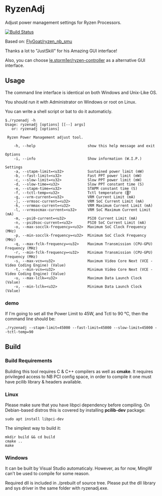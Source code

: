 # RyzenAdj
Adjust power management settings for Ryzen Processors.

[![Build Status](https://travis-ci.org/FlyGoat/RyzenAdj.svg?branch=master)](https://travis-ci.org/FlyGoat/RyzenAdj)

Based on: [FlyGoat/ryzen_nb_smu](https://github.com/flygoat/ryzen_nb_smu)

Thanks a lot to "JustSkill" for his Amazing GUI interface!

Also, you can choose [le.storm1er/ryzen-controller](https://gitlab.com/le.storm1er/ryzen-controller) as a alternative GUI interface.

## Usage
The command line interface is identical on both Windows and Unix-Like OS.

You should run it with Administrator on Windows or root on Linux.

You can write a shell script or bat to do it automaticly.

```
$./ryzenadj -h
Usage: ryzenadj [options] [[--] args]
   or: ryzenadj [options]

 Ryzen Power Management adjust tool.

    -h, --help                        show this help message and exit

Options
    -i, --info                        Show information (W.I.P.)

Settings
    -a, --stapm-limit=<u32>           Sustained power limit (mW)
    -b, --fast-limit=<u32>            Fast PPT power limit (mW)
    -c, --slow-limit=<u32>            Slow PPT power limit (mW)
    -d, --slow-time=<u32>             Slow PPT constant time (S)
    -e, --stapm-time=<u32>            STAPM constant time (S)
    -f, --tctl-temp=<u32>             Tctl temperature (▒?
    -g, --vrm-current=<u32>           VRM Current Limit (mA)
    -j, --vrmsoc-current=<u32>        VRM SoC Current Limit (mA)
    -k, --vrmmax-current=<u32>        VRM Maximum Current Limit (mA)
    -l, --vrmsocmax-current=<u32>     VRM SoC Maximum Current Limit (mA)
    -m, --psi0-current=<u32>          PSI0 Current Limit (mA)
    -n, --psi0soc-current=<u32>       PSI0 SoC Current Limit (mA)
    -o, --max-socclk-frequency=<u32>  Maximum SoC Clock Frequency (MHz)
    -p, --min-socclk-frequency=<u32>  Minimum SoC Clock Frequency (MHz)
    -q, --max-fclk-frequency=<u32>    Maximum Transmission (CPU-GPU) Frequency (MHz)
    -r, --min-fclk-frequency=<u32>    Minimum Transmission (CPU-GPU) Frequency (MHz)
    -s, --max-vcn=<u32>               Maximum Video Core Next (VCE - Video Coding Engine) (Value)
    -t, --min-vcn=<u32>               Minimum Video Core Next (VCE - Video Coding Engine) (Value)
    -u, --max-lclk=<u32>              Maximum Data Launch Clock (Value)
    -v, --min-lclk=<u32>              Minimum Data Launch Clock (Value)

``` 

### demo
If I'm going to set all the Power Limit to 45W, and Tctl to 90 ℃,
then the command line should be:
```
./ryzenadj --stapm-limit=45000 --fast-limit=45000 --slow-limit=45000 --tctl-temp=90
```

## Build

### Build Requirements

Building this tool requires C & C++ compilers as well as **cmake**. It
requires privileged access to NB PCI config space, in order to compile it
one must have pcilib library & headers available.

### Linux

Please make sure that you have libpci dependency before compiling. On
Debian-based distros this is covered by installing **pcilib-dev** package:

    sudo apt install libpci-dev

The simplest way to build it:

    mkdir build && cd build
    cmake ..
    make

### Windows

It can be built by Visual Studio automaticaly. However, as for now, MingW can't
be used to compile for some reason.

Required dll is included in ./prebuilt of source tree. Please put the dll
library and sys driver in the same folder with ryzenadj.exe.

